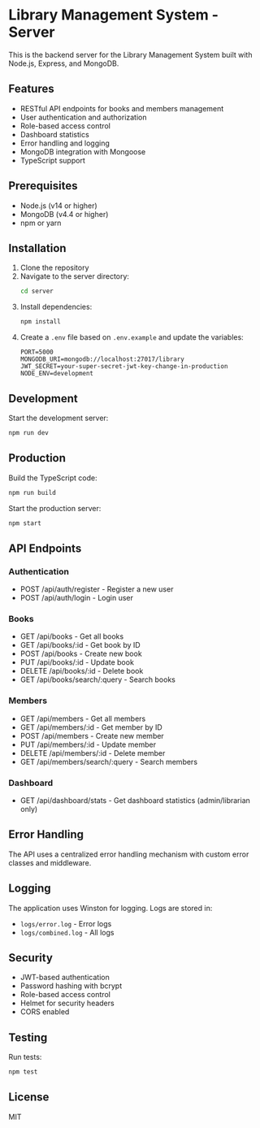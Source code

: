 # Library Management System - Server

This is the backend server for the Library Management System built with Node.js, Express, and MongoDB.

## Features

- RESTful API endpoints for books and members management
- User authentication and authorization
- Role-based access control
- Dashboard statistics
- Error handling and logging
- MongoDB integration with Mongoose
- TypeScript support

## Prerequisites

- Node.js (v14 or higher)
- MongoDB (v4.4 or higher)
- npm or yarn

## Installation

1. Clone the repository
2. Navigate to the server directory:
   ```bash
   cd server
   ```
3. Install dependencies:
   ```bash
   npm install
   ```
4. Create a `.env` file based on `.env.example` and update the variables:
   ```
   PORT=5000
   MONGODB_URI=mongodb://localhost:27017/library
   JWT_SECRET=your-super-secret-jwt-key-change-in-production
   NODE_ENV=development
   ```

## Development

Start the development server:
```bash
npm run dev
```

## Production

Build the TypeScript code:
```bash
npm run build
```

Start the production server:
```bash
npm start
```

## API Endpoints

### Authentication
- POST /api/auth/register - Register a new user
- POST /api/auth/login - Login user

### Books
- GET /api/books - Get all books
- GET /api/books/:id - Get book by ID
- POST /api/books - Create new book
- PUT /api/books/:id - Update book
- DELETE /api/books/:id - Delete book
- GET /api/books/search/:query - Search books

### Members
- GET /api/members - Get all members
- GET /api/members/:id - Get member by ID
- POST /api/members - Create new member
- PUT /api/members/:id - Update member
- DELETE /api/members/:id - Delete member
- GET /api/members/search/:query - Search members

### Dashboard
- GET /api/dashboard/stats - Get dashboard statistics (admin/librarian only)

## Error Handling

The API uses a centralized error handling mechanism with custom error classes and middleware.

## Logging

The application uses Winston for logging. Logs are stored in:
- `logs/error.log` - Error logs
- `logs/combined.log` - All logs

## Security

- JWT-based authentication
- Password hashing with bcrypt
- Role-based access control
- Helmet for security headers
- CORS enabled

## Testing

Run tests:
```bash
npm test
```

## License

MIT 